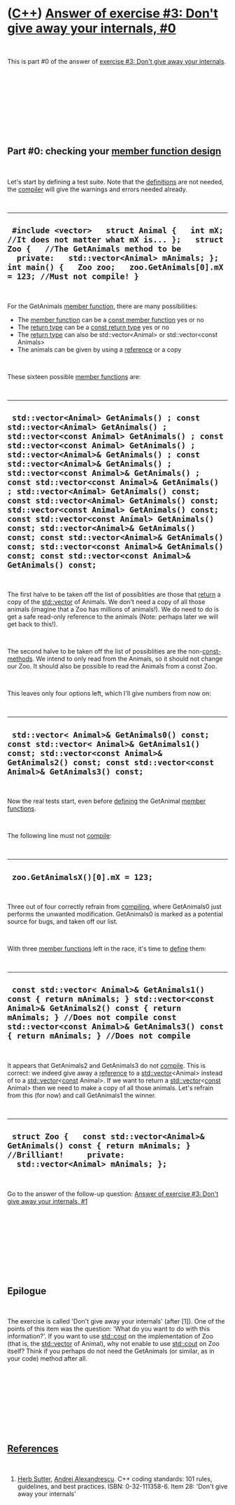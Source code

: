 



 

 

 

 

 

([C++](Cpp.md)) [Answer of exercise \#3: Don't give away your internals, \#0](CppExerciseDontGiveAwayYourInternalsAnswer0.md)
===============================================================================================================================

 

This is part \#0 of the answer of [exercise \#3: Don't give away your
internals](CppExerciseDontGiveAwayYourInternals.md).

 

 

 

 

 

Part \#0: checking your [member function design](CppMemberFunctionDesign.md)
-----------------------------------------------------------------------------

 

Let's start by defining a test suite. Note that the
[definitions](CppDefinition.md) are not needed, the
[compiler](CppCompiler.md) will give the warnings and errors needed
already.

 

  -----------------------------------------------------------------------------------------------------------------------------------------------------------------------------------------------------------------------------------------------------------------------
  ` #include <vector>   struct Animal {   int mX; //It does not matter what mX is... };   struct Zoo {   //The GetAnimals method to be     private:   std::vector<Animal> mAnimals; };     int main() {   Zoo zoo;   zoo.GetAnimals[0].mX = 123; //Must not compile! }`
  -----------------------------------------------------------------------------------------------------------------------------------------------------------------------------------------------------------------------------------------------------------------------

 

For the GetAnimals [member function](CppMemberFunction.md), there are
many possibilities:

-   The [member function](CppMemberFunction.md) can be a [const member
    function](CppConstMemberFunction.md) yes or no
-   The [return type](CppReturnType.md) can be a [const return
    type](CppConstReturnType.md) yes or no
-   The [return type](CppReturnType.md) can also be
    std::vector&lt;Animal&gt; or std::vector&lt;const Animals&gt;
-   The animals can be given by using a [reference](CppReference.md) or
    a copy

 

These sixteen possible [member functions](CppMemberFunction.md) are:

 

  ------------------------------------------------------------------------------------------------------------------------------------------------------------------------------------------------------------------------------------------------------------------------------------------------------------------------------------------------------------------------------------------------------------------------------------------------------------------------------------------------------------------------------------------------------------------------------------------------------------------------------------------------------------------------------------------------------------------------------------
  ` std::vector<Animal> GetAnimals() ; const std::vector<Animal> GetAnimals() ; std::vector<const Animal> GetAnimals() ; const std::vector<const Animal> GetAnimals() ; std::vector<Animal>& GetAnimals() ; const std::vector<Animal>& GetAnimals() ; std::vector<const Animal>& GetAnimals() ; const std::vector<const Animal>& GetAnimals() ; std::vector<Animal> GetAnimals() const; const std::vector<Animal> GetAnimals() const; std::vector<const Animal> GetAnimals() const; const std::vector<const Animal> GetAnimals() const; std::vector<Animal>& GetAnimals() const; const std::vector<Animal>& GetAnimals() const; std::vector<const Animal>& GetAnimals() const; const std::vector<const Animal>& GetAnimals() const;`
  ------------------------------------------------------------------------------------------------------------------------------------------------------------------------------------------------------------------------------------------------------------------------------------------------------------------------------------------------------------------------------------------------------------------------------------------------------------------------------------------------------------------------------------------------------------------------------------------------------------------------------------------------------------------------------------------------------------------------------------

 

The first halve to be taken off the list of possiblities are those that
[return](CppReturn.md) a copy of the [std::vector](CppVector.md) of
Animals. We don't need a copy of all those animals (imagine that a Zoo
has millions of animals!). We do need to do is get a safe read-only
reference to the animals (Note: perhaps later we will get back to
this!).

 

The second halve to be taken off the list of possiblities are the
non-[const-methods](CppConstMethod.md). We intend to only read from the
Animals, so it should not change our Zoo. It should also be possible to
read the Animals from a const Zoo.

 

This leaves only four options left, which I'll give numbers from now on:

 

  ------------------------------------------------------------------------------------------------------------------------------------------------------------------------------------------------------
  ` std::vector< Animal>& GetAnimals0() const; const std::vector< Animal>& GetAnimals1() const; std::vector<const Animal>& GetAnimals2() const; const std::vector<const Animal>& GetAnimals3() const;`
  ------------------------------------------------------------------------------------------------------------------------------------------------------------------------------------------------------

 

Now the real tests start, even before [defining](CppDefinition.md) the
GetAnimal [member functions](CppMemberFunction.md).

 

The following line must not [compile](CppCompile.md):

 

  -----------------------------------
  ` zoo.GetAnimalsX()[0].mX = 123;`
  -----------------------------------

 

Three out of four correctly refrain from [compiling](CppCompile.md),
where GetAnimals0 just performs the unwanted modification. GetAnimals0
is marked as a potential source for bugs, and taken off our list.

 

With three [member functions](CppMemberFunction.md) left in the race,
it's time to [define](CppDefinition.md) them:

 

  -------------------------------------------------------------------------------------------------------------------------------------------------------------------------------------------------------------------------------------------------------------
  ` const std::vector< Animal>& GetAnimals1() const { return mAnimals; } std::vector<const Animal>& GetAnimals2() const { return mAnimals; } //Does not compile const std::vector<const Animal>& GetAnimals3() const { return mAnimals; } //Does not compile`
  -------------------------------------------------------------------------------------------------------------------------------------------------------------------------------------------------------------------------------------------------------------

 

It appears that GetAnimals2 and GetAnimals3 do not
[compile](CppCompile.md). This is correct: we indeed give away a
[reference](CppReference.md) to a
[std::vector](CppVector.md)&lt;Animal&gt; instead of to a
[std::vector](CppVector.md)&lt;[const](CppConst.md) Animal&gt;. If we
want to return a [std::vector](CppVector.md)&lt;[const](CppConst.md)
Animal&gt; then we need to make a copy of all those animals. Let's
refrain from this (for now) and call GetAnimals1 the winner.

 

  ---------------------------------------------------------------------------------------------------------------------------------------------------
  ` struct Zoo {   const std::vector<Animal>& GetAnimals() const { return mAnimals; } //Brilliant!     private:   std::vector<Animal> mAnimals; };`
  ---------------------------------------------------------------------------------------------------------------------------------------------------

 

Go to the answer of the follow-up question: [Answer of exercise \#3:
Don't give away your internals,
\#1](CppExerciseDontGiveAwayYourInternalsAnswer1.md)

 

 

 

 

 

Epilogue
--------

 

The exercise is called 'Don't give away your internals' (after \[1\]).
One of the points of this item was the question: 'What do you want to do
with this information?'. If you want to use [std::cout](CppCout.md) on
the implementation of Zoo (that is, the [std::vector](CppVector.md) of
Animal), why not enable to use [std::cout](CppCout.md) on Zoo itself?
Think if you perhaps do not need the GetAnimals (or similar, as in your
code) method after all.

 

 

 

 

 

[References](CppReferences.md)
-------------------------------

 

1.  [Herb Sutter](CppHerbSutter.md), [Andrei
    Alexandrescu](CppAndreiAlexandrescu.md). C++ coding standards: 101
    rules, guidelines, and best practices. ISBN: 0-32-111358-6. Item 28:
    'Don't give away your internals'

 

 

 

 

 





 



